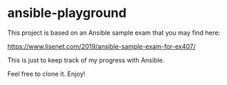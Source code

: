 # ansible-playground

This project is based on an Ansible sample exam that you may find here:

https://www.lisenet.com/2019/ansible-sample-exam-for-ex407/

This is just to keep track of my progress with Ansible. 

Feel free to clone it. Enjoy!
